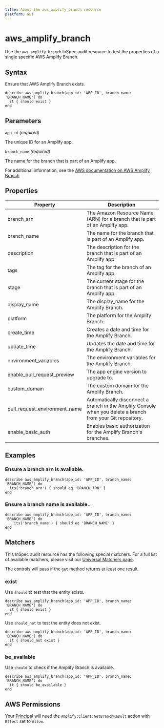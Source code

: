 ```yaml
---
title: About the aws_amplify_branch resource
platform: aws
---
```


# aws_amplify_branch

Use the `aws_amplify_branch` InSpec audit resource to test the properties of a single specific AWS Amplify Branch.

## Syntax

Ensure that AWS Amplify Branch exists.

    describe aws_amplify_branch(app_id: 'APP_ID', branch_name: 'BRANCH_NAME') do
      it { should exist }
    end

## Parameters

`app_id` _(required)_

The unique ID for an Amplify app.

`branch_name` _(required)_

The name for the branch that is part of an Amplify app.

For additional information, see the [AWS documentation on AWS Amplify Branch](https://docs.aws.amazon.com/amplify/latest/APIReference/API_App.html).

## Properties

| Property | Description|
| --- | --- |
| branch_arn | The Amazon Resource Name (ARN) for a branch that is part of an Amplify app. |
| branch_name | The name for the branch that is part of an Amplify app. |
| description | The description for the branch that is part of an Amplify app. |
| tags | The tag for the branch of an Amplify app. |
| stage | The current stage for the branch that is part of an Amplify app. |
| display_name | The display_name for the Amplify Branch. |
| platform | The platform for the Amplify Branch. |
| create_time | Creates a date and time for the Amplify Branch. |
| update_time | Updates the date and time for the Amplify Branch.  |
| environment_variables | The environment variables for the Amplify Branch. |
| enable_pull_request_preview | The app engine version to upgrade to.  |
| custom_domain | The custom domain for the Amplify Branch. |
| pull_request_environment_name | Automatically disconnect a branch in the Amplify Console when you delete a branch from your Git repository. |
| enable_basic_auth |Enables basic authorization for the Amplify Branch's branches. |

## Examples

### Ensure a branch arn is available.

    describe aws_amplify_branch(app_id: 'APP_ID', branch_name: 'BRANCH_NAME') do
      its('branch_arn') { should eq 'BRANCH_ARN' }
    end

### Ensure a branch name is available..

    describe aws_amplify_branch(app_id: 'APP_ID', branch_name: 'BRANCH_NAME') do
        its('branch_name') { should eq 'BRANCH_NAME' }
    end

## Matchers

This InSpec audit resource has the following special matchers. For a full list of available matchers, please visit our [Universal Matchers page](https://www.inspec.io/docs/reference/matchers/).

The controls will pass if the `get` method returns at least one result.

### exist

Use `should` to test that the entity exists.

    describe aws_amplify_branch(app_id: 'APP_ID', branch_name: 'BRANCH_NAME') do
      it { should exist }
    end

Use `should_not` to test the entity does not exist.

    describe aws_amplify_branch(app_id: 'APP_ID', branch_name: 'BRANCH_NAME') do
      it { should_not exist }
    end

### be_available

Use `should` to check if the Amplify Branch is available.

    describe aws_amplify_branch(app_id: 'APP_ID', branch_name: 'BRANCH_NAME') do
      it { should be_available }
    end

## AWS Permissions

Your [Principal](https://docs.aws.amazon.com/IAM/latest/UserGuide/intro-structure.html#intro-structure-principal) will need the `Amplify:Client:GetBranchResult` action with `Effect` set to `Allow`.
